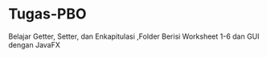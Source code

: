 # Tugas-PBO
Belajar Getter, Setter, dan Enkapitulasi
,Folder Berisi Worksheet 1-6 dan GUI dengan JavaFX
